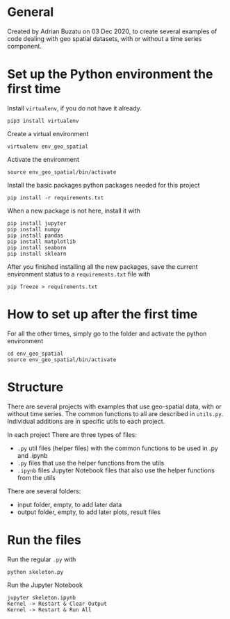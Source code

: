 # General

Created by Adrian Buzatu on 03 Dec 2020, to create several examples of code dealing with geo spatial datasets, with or without a time series component.

# Set up the Python environment the first time

Install `virtualenv`, if you do not have it already.
```
pip3 install virtualenv
```

Create a virtual environment
```
virtualenv env_geo_spatial
```

Activate the environment
```
source env_geo_spatial/bin/activate
```

Install the basic packages python packages needed for this project
```
pip install -r requirements.txt
```

When a new package is not here, install it with
```
pip install jupyter
pip install numpy
pip install pandas
pip install matplotlib
pip install seaborn
pip install sklearn
```

After you finished installing all the new packages, save the current environment status to a `requirements.txt` file with
```
pip freeze > requirements.txt
```
# How to set up after the first time

For all the other times, simply go to the folder and activate the python environment
```
cd env_geo_spatial
source env_geo_spatial/bin/activate
```

# Structure

There are several projects with examples that use geo-spatial data, with or without time series. The common functions to all are described in `utils.py`. Individual additions are in specific utils to each project. 

In each project There are three types of files:

* `.py` util files (helper files) with the common functions to be used in .py and .ipynb
* `.py` files that use the helper functions from the utils
* `.ipynb` files Jupyter Notebook files that also use the helper functions from the utils

There are several folders:

* input folder, empty, to add later data
* output folder, empty, to add later plots, result files

# Run the files

Run the regular `.py` with
```
python skeleton.py
```

Run the Jupyter Notebook
```
jupyter skeleton.ipynb
Kernel -> Restart & Clear Output
Kernel -> Restart & Run All
```
